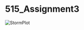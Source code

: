 # 515_Assignment3
![StormPlot](https://user-images.githubusercontent.com/106268875/192963876-e4a44407-6eb4-49ce-96cf-126f73702818.JPG)
